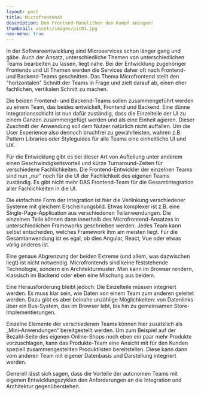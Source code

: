 ```yaml
---
layout: post
title: Microfrontends
description: Dem Frontend-Monolithen den Kampf ansagen!
thumbnail: assets/images/pic01.jpg
nav-menu: true
---
```


In der Softwareentwicklung sind Microservices schon länger gang und gäbe. Auch der Ansatz, unterschiedliche Themen von
unterschiedlichen Teams bearbeiten zu lassen, liegt nahe. Bei der Entwicklung zugehöriger Frontends und UI Themen werden
die Services daher oft nach Frontend- und Backend-Teams geschnitten. Das Thema Microfrontend stellt den "horizontalen"
Schnitt der Teams in Frage und zielt darauf ab, einen eher fachlichen, vertikalen Schnitt zu machen.

Die beiden Frontend- und Backend-Teams sollen zusammengeführt werden zu einem Team, das beides entwickelt, Frontend und
Backend. Eine dünne Integrationsschicht ist nun dafür zuständig, dass die Einzelteile der UI zu einem Ganzen
zusammengefügt werden und als eine Einheit agieren. Dieser Zuschnitt der Anwendung soll dem Nutzer natürlich nicht
auffallen. Um die User Experience also dennoch bruchfrei zu gewährleisten, wahren z.B. Pattern Libraries oder
Styleguides für alle Teams eine einheitliche UI und UX.

Für die Entwicklung gibt es bei dieser Art von Aufteilung unter anderem einen Geschwindigkeitsvorteil und kürze
Turnaround-Zeiten für verschiedene Fachlichkeiten. Die Frontend-Entwickler der einzelnen Teams sind nun „nur“ noch für
die UI der Fachlichkeit des eigenen Teams zuständig. Es gibt nicht mehr DAS Frontend-Team für die Gesamtintegration
aller Fachlichkeiten in die UI.

Die einfachste Form der Integration ist hier die Verlinkung verschiedener Systeme mit gleichem Erscheinungsbild.
Etwas komplexer ist z.B. eine Single-Page-Application aus verschiedenen Teilanwendungen. Die einzelnen Teile können
dann innerhalb des Microfrontend-Ansatzes in unterschiedlichen Frameworks geschrieben werden. Jedes Team kann selbst
entscheiden, welches Framework ihm am meisten liegt. Für die Gesamtanwendung ist es egal, ob dies Angular, React, Vue
oder etwas völlig anderes ist.

Eine genaue Abgrenzung der beiden Extreme (und allem, was dazwischen liegt) ist nicht notwendig. Microfrontends sind
keine feststehende Technologie, sondern ein Architekturmuster. Man kann im Browser rendern, klassisch im Backend oder
eben eine Mischung aus beidem.

Eine Herausforderung bleibt jedoch: Die Einzelteile müssen integriert werden. Es muss klar sein, wie Daten von einem
Team zum anderen geleitet werden. Dazu gibt es aber beinahe unzählige Möglichkeiten: von Datenlinks über ein Bus-System,
das im Browser lebt, bis hin zu gemeinsamen Store-Implementierungen.

Einzelne Elemente der verschiedenen Teams können hier zusätzlich als „Mini-Anwendungen“ bereitgestellt werden. Um zum
Beispiel auf der Bezahl-Seite des eigenen Online-Shops noch eben ein paar mehr Produkte vorzuschlagen, kann das
Produkte-Team eine Ansicht mit für den Kunden speziell zusammengestellten Produktlisten bereitstellen. Diese kann dann
vom anderen Team mit eigener Datenbasis und Darstellung integriert werden.

Generell lässt sich sagen, dass die Vorteile der autonomen Teams mit eigenen Entwicklungszyklen den Anforderungen an
die Integration und Architektur gegenüberstehen.
